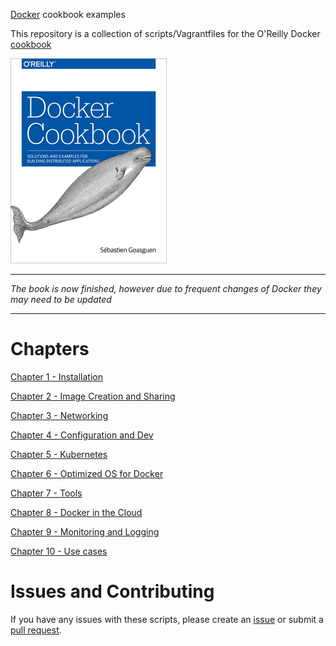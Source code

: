 [Docker](http://docker.com) cookbook examples

This repository is a collection of scripts/Vagrantfiles for the O'Reilly Docker [cookbook](http://shop.oreilly.com/product/0636920036791.do)

<img src="./images/bookcover.png" alt="book Cover" width="250"/>

* * *
*The book is now finished, however due to frequent changes of Docker they may need to be updated*
* * *

Chapters
========

[Chapter 1 - Installation](ch01/)

[Chapter 2 - Image Creation and Sharing](ch02/)

[Chapter 3 - Networking](ch03/)

[Chapter 4 - Configuration and Dev](ch04/)

[Chapter 5 - Kubernetes](ch05/)

[Chapter 6 - Optimized OS for Docker](ch06/)

[Chapter 7 - Tools ](ch07/)

[Chapter 8 - Docker in the Cloud](ch08/)

[Chapter 9 - Monitoring and Logging](ch09/)

[Chapter 10 - Use cases](ch10/)

Issues and Contributing
=======================

If you have any issues with these scripts, please create an [issue](https://github.com/how2dock/docbook/issues) or submit a [pull request](https://github.com/how2dock/docbook/pulls).

